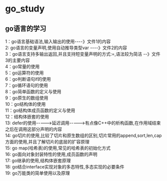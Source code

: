 # go_study
## go语言的学习
1：go语言基础语法,输入输出的使用----》文件1的内容 \
2: go语言的变量声明,使用自动推导类型var ----》文件2的内容 \
3：go语言支持多输出返回,并且支持短变量声明的方式:=,语法较为简洁 --》文件3的主要内容 \
4：go常量的使用 \
5：go运算符的使用 \
6：go判断语句if的使用 \
7：go循环语句的使用 \
8：go简单函数的定义与使用 \
9：go原生的数组使用 \
10：go结构体的使用  \
11：go结构体成员函数的定义与使用 \
12：结构体嵌套的使用 \
13: defer的使用----->延迟调用----->有点像C++中的析构函数,在作用域结束之后在调用这部分声明的内容 \
14: go切片的使用,比较了切片和原生数组的区别,切片常用的append,sort,len,cap方面的使用,并且了解切片的底层的扩容原理 \
15: go map(哈希表)的使用,常见的哈希表的初始化方式 \
16: go面向对象封装特性的使用,成员函数的声明 \
17: go继承的使用,结构体嵌套原理 \
18: go结合interface实现对象的多态特性,多态实现的必要条件 \
19: go万能类的简单使用以及原理
